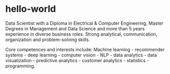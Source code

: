 # hello-world

Data Scientist with a Diploma in Electrical & Computer Engineering, Master Degrees in Management and Data Science and more than 5 years experience in diverse business roles. Strong analytical, communication, organization and problem-solving skills.

Core competences and interests include:
Machine learning - recommender systems - deep learning - computer vision - NLP - data analytics - data visualization - predictive analytics - customer analytics - statistics - programming.
